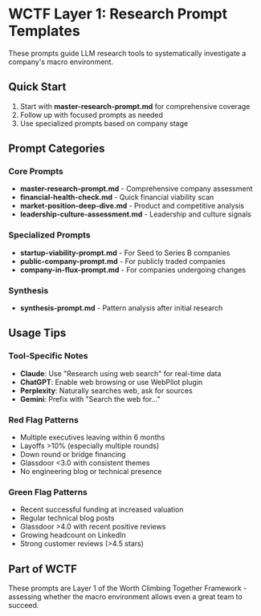 # WCTF Layer 1: Research Prompt Templates

These prompts guide LLM research tools to systematically investigate a company's macro environment.

## Quick Start

1. Start with **master-research-prompt.md** for comprehensive coverage
2. Follow up with focused prompts as needed
3. Use specialized prompts based on company stage

## Prompt Categories

### Core Prompts
- **master-research-prompt.md** - Comprehensive company assessment
- **financial-health-check.md** - Quick financial viability scan
- **market-position-deep-dive.md** - Product and competitive analysis
- **leadership-culture-assessment.md** - Leadership and culture signals

### Specialized Prompts
- **startup-viability-prompt.md** - For Seed to Series B companies
- **public-company-prompt.md** - For publicly traded companies
- **company-in-flux-prompt.md** - For companies undergoing changes

### Synthesis
- **synthesis-prompt.md** - Pattern analysis after initial research

## Usage Tips

### Tool-Specific Notes
- **Claude**: Use "Research using web search" for real-time data
- **ChatGPT**: Enable web browsing or use WebPilot plugin
- **Perplexity**: Naturally searches web, ask for sources
- **Gemini**: Prefix with "Search the web for..."

### Red Flag Patterns
- Multiple executives leaving within 6 months
- Layoffs >10% (especially multiple rounds)
- Down round or bridge financing
- Glassdoor <3.0 with consistent themes
- No engineering blog or technical presence

### Green Flag Patterns
- Recent successful funding at increased valuation
- Regular technical blog posts
- Glassdoor >4.0 with recent positive reviews
- Growing headcount on LinkedIn
- Strong customer reviews (>4.5 stars)

## Part of WCTF

These prompts are Layer 1 of the Worth Climbing Together Framework - assessing whether the macro environment allows even a great team to succeed.
